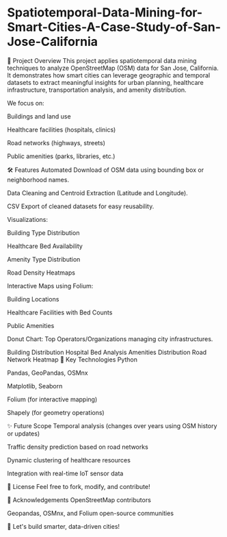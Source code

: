 # Spatiotemporal-Data-Mining-for-Smart-Cities-A-Case-Study-of-San-Jose-California
📍 Project Overview
This project applies spatiotemporal data mining techniques to analyze OpenStreetMap (OSM) data for San Jose, California.
It demonstrates how smart cities can leverage geographic and temporal datasets to extract meaningful insights for urban planning, healthcare infrastructure, transportation analysis, and amenity distribution.

We focus on:

Buildings and land use

Healthcare facilities (hospitals, clinics)

Road networks (highways, streets)

Public amenities (parks, libraries, etc.)

🛠 Features
Automated Download of OSM data using bounding box or neighborhood names.

Data Cleaning and Centroid Extraction (Latitude and Longitude).

CSV Export of cleaned datasets for easy reusability.

Visualizations:

Building Type Distribution

Healthcare Bed Availability

Amenity Type Distribution

Road Density Heatmaps

Interactive Maps using Folium:

Building Locations

Healthcare Facilities with Bed Counts

Public Amenities

Donut Chart: Top Operators/Organizations managing city infrastructures.

<!--📂 Project Structure
graphql
Copy
Edit
├── san_jose_osm_outputs/        # Raw OSM extracted CSV files
├── san_jose_osm_cleaned/         # Cleaned and structured CSV files
├── visualizations/               # Saved visualizations (plots, maps)
├── data_download_script.py       # Python script for data extraction
├── data_visualization_script.py  # Python script for plotting and mapping
└── README.md                     # Project documentation
📋 How to Run
Clone the Repository

bash
Copy
Edit
git clone https://github.com/your-username/your-repo-name.git
cd your-repo-name
Install Dependencies

bash
Copy
Edit
pip install pandas geopandas osmnx folium matplotlib seaborn shapely
Set your Working Directory

Update the path in the script (os.chdir(...)) to where you want to store your outputs.

Run the Scripts

Download and clean data:

bash
Copy
Edit
python data_download_script.py
Generate visualizations and maps:

bash
Copy
Edit
python data_visualization_script.py
📈 Sample Visualizations-->

Building Distribution	Hospital Bed Analysis	Amenities Distribution	Road Network Heatmap
🎯 Key Technologies
Python

Pandas, GeoPandas, OSMnx

Matplotlib, Seaborn

Folium (for interactive mapping)

Shapely (for geometry operations)

✨ Future Scope
Temporal analysis (changes over years using OSM history or updates)

Traffic density prediction based on road networks

Dynamic clustering of healthcare resources

Integration with real-time IoT sensor data

📜 License
Feel free to fork, modify, and contribute!

🙏 Acknowledgements
OpenStreetMap contributors

Geopandas, OSMnx, and Folium open-source communities

🚀 Let's build smarter, data-driven cities!
